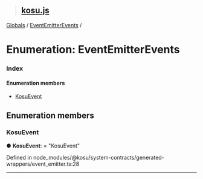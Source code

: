 > ## [kosu.js](../README.md)

[Globals](../globals.md) / [EventEmitterEvents](eventemitterevents.md) /

# Enumeration: EventEmitterEvents

### Index

#### Enumeration members

* [KosuEvent](eventemitterevents.md#kosuevent)

## Enumeration members

###  KosuEvent

● **KosuEvent**: = "KosuEvent"

Defined in node_modules/@kosu/system-contracts/generated-wrappers/event_emitter.ts:28

___